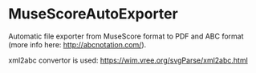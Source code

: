 # MuseScoreAutoExporter
Automatic file exporter from MuseScore format to PDF and ABC format (more info here: http://abcnotation.com/).

xml2abc convertor is used: https://wim.vree.org/svgParse/xml2abc.html
